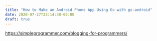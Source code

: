 ```yaml
---
title: "How to Make an Android Phone App Using Go with go-android"
date: 2020-07-27T23:14:38-05:00
draft: true
---
```


https://simpleprogrammer.com/blogging-for-programmers/